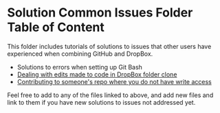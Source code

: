 # Solution Common Issues Folder Table of Content

This folder includes tutorials of solutions to issues that other users have experienced when combining GitHub and DropBox.

* Solutions to errors when setting up Git Bash
* [Dealing with edits made to code in DropBox folder clone](EditsInDropBoxClone.md)
* [Contributing to someone's repo where you do not have write access](ContributeWithoutWritePermission.md)

Feel free to add to any of the files linked to above, and add new files and link to them if you have new solutions to issues not addressed yet.
